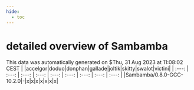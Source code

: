 ```yaml
---
hide:
  - toc
---
```


detailed overview of Sambamba
=============================


This data was automatically generated on $Thu, 31 Aug 2023 at 11:08:02 CEST
| |accelgor|doduo|donphan|gallade|joltik|skitty|swalot|victini|
| :---: | :---: | :---: | :---: | :---: | :---: | :---: | :---: | :---: |
|Sambamba/0.8.0-GCC-10.2.0|-|x|x|x|x|x|x|x|
